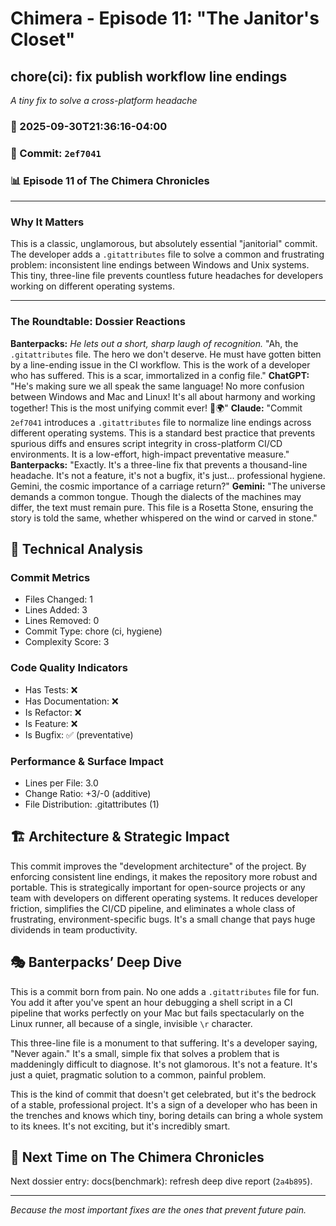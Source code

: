 # Chimera - Episode 11: "The Janitor's Closet"

## chore(ci): fix publish workflow line endings
*A tiny fix to solve a cross-platform headache*

### 📅 2025-09-30T21:36:16-04:00
### 🔗 Commit: `2ef7041`
### 📊 Episode 11 of The Chimera Chronicles

---

### Why It Matters
This is a classic, unglamorous, but absolutely essential "janitorial" commit. The developer adds a `.gitattributes` file to solve a common and frustrating problem: inconsistent line endings between Windows and Unix systems. This tiny, three-line file prevents countless future headaches for developers working on different operating systems.

---

### The Roundtable: Dossier Reactions
**Banterpacks:** *He lets out a short, sharp laugh of recognition.* "Ah, the `.gitattributes` file. The hero we don't deserve. He must have gotten bitten by a line-ending issue in the CI workflow. This is the work of a developer who has suffered. This is a scar, immortalized in a config file."
**ChatGPT:** "He's making sure we all speak the same language! No more confusion between Windows and Mac and Linux! It's all about harmony and working together! This is the most unifying commit ever! 🤝🌍"
**Claude:** "Commit `2ef7041` introduces a `.gitattributes` file to normalize line endings across different operating systems. This is a standard best practice that prevents spurious diffs and ensures script integrity in cross-platform CI/CD environments. It is a low-effort, high-impact preventative measure."
**Banterpacks:** "Exactly. It's a three-line fix that prevents a thousand-line headache. It's not a feature, it's not a bugfix, it's just... professional hygiene. Gemini, the cosmic importance of a carriage return?"
**Gemini:** "The universe demands a common tongue. Though the dialects of the machines may differ, the text must remain pure. This file is a Rosetta Stone, ensuring the story is told the same, whether whispered on the wind or carved in stone."

## 🔬 Technical Analysis

### Commit Metrics
- Files Changed: 1
- Lines Added: 3
- Lines Removed: 0
- Commit Type: chore (ci, hygiene)
- Complexity Score: 3

### Code Quality Indicators
- Has Tests: ❌
- Has Documentation: ❌
- Is Refactor: ❌
- Is Feature: ❌
- Is Bugfix: ✅ (preventative)

### Performance & Surface Impact
- Lines per File: 3.0
- Change Ratio: +3/-0 (additive)
- File Distribution: .gitattributes (1)

## 🏗️ Architecture & Strategic Impact
This commit improves the "development architecture" of the project. By enforcing consistent line endings, it makes the repository more robust and portable. This is strategically important for open-source projects or any team with developers on different operating systems. It reduces developer friction, simplifies the CI/CD pipeline, and eliminates a whole class of frustrating, environment-specific bugs. It's a small change that pays huge dividends in team productivity.

## 🎭 Banterpacks’ Deep Dive
This is a commit born from pain. No one adds a `.gitattributes` file for fun. You add it after you've spent an hour debugging a shell script in a CI pipeline that works perfectly on your Mac but fails spectacularly on the Linux runner, all because of a single, invisible `\r` character.

This three-line file is a monument to that suffering. It's a developer saying, "Never again." It's a small, simple fix that solves a problem that is maddeningly difficult to diagnose. It's not glamorous. It's not a feature. It's just a quiet, pragmatic solution to a common, painful problem.

This is the kind of commit that doesn't get celebrated, but it's the bedrock of a stable, professional project. It's a sign of a developer who has been in the trenches and knows which tiny, boring details can bring a whole system to its knees. It's not exciting, but it's incredibly smart.

## 🔮 Next Time on The Chimera Chronicles
Next dossier entry: docs(benchmark): refresh deep dive report (`2a4b895`).

---

*Because the most important fixes are the ones that prevent future pain.*
